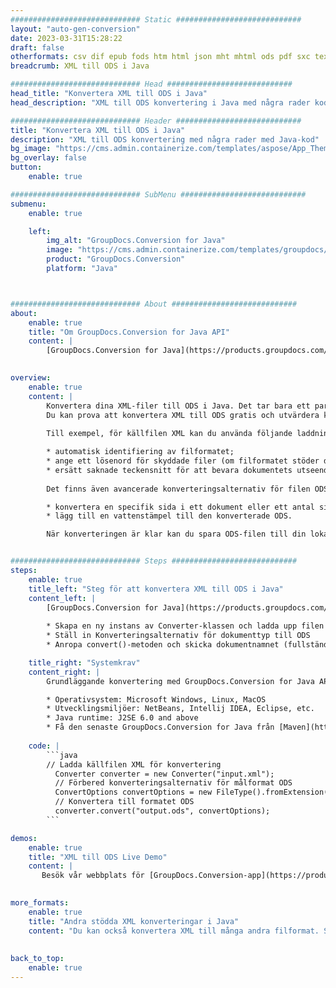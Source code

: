 ```yaml
---
############################# Static ############################
layout: "auto-gen-conversion"
date: 2023-03-31T15:28:22
draft: false
otherformats: csv dif epub fods htm html json mht mhtml ods pdf sxc tex tsv xlam xls xlsb xlsm xlsx xlt xltm xltx xml xps
breadcrumb: XML till ODS i Java

############################# Head ############################
head_title: "Konvertera XML till ODS i Java"
head_description: "XML till ODS konvertering i Java med några rader kod. Konvertera över 160 filformat med hjälp av GroupDocs dokumentkonverterings-API för Java"

############################# Header ############################
title: "Konvertera XML till ODS i Java"
description: "XML till ODS konvertering med några rader med Java-kod"
bg_image: "https://cms.admin.containerize.com/templates/aspose/App_Themes/V3/images/bg/header1.png"
bg_overlay: false
button:
    enable: true

############################# SubMenu ############################
submenu:
    enable: true

    left:
        img_alt: "GroupDocs.Conversion for Java"
        image: "https://cms.admin.containerize.com/templates/groupdocs/images/product-logos/90x90-noborder/groupdocs-conversion-java.png"
        product: "GroupDocs.Conversion"
        platform: "Java"



############################# About ############################
about:
    enable: true
    title: "Om GroupDocs.Conversion for Java API"
    content: |
        [GroupDocs.Conversion for Java](https://products.groupdocs.com/conversion/java/) är ett avancerat filformatkonverterings-API för konvertering mellan populära bild- och dokumentformat som Microsoft Office, OpenDocument, PDF, HTML, e-post, CAD. och mycket mer med bara några rader kod. Det inbyggda API:t upptäcker automatiskt formaten för originaldokumenten och erbjuder många alternativ för att anpassa de konverterade dokumenten. Tillsammans med funktionen att extrahera information från ett dokument, stöder den också cachelagring av konverteringsresultaten till den lokala disken som standard. Men alla typer av cachelagring kan stödjas genom att implementera lämpliga gränssnitt - Amazon S3, Dropbox, Google Drive, Windows Azure, Reddis eller andra.
    

overview:
    enable: true
    content: |
        Konvertera dina XML-filer till ODS i Java. Det tar bara ett par rader med Java-kod på valfri plattform, som Windows, Linux, macOS.
        Du kan prova att konvertera XML till ODS gratis och utvärdera kvaliteten på konverteringsresultaten. Tillsammans med enkla filkonverteringsskript kan du prova mer sofistikerade alternativ för att ladda källfilen XML och lagra ODS-utdata. 
        
        Till exempel, för källfilen XML kan du använda följande laddningsalternativ:

        * automatisk identifiering av filformatet;
        * ange ett lösenord för skyddade filer (om filformatet stöder det);
        * ersätt saknade teckensnitt för att bevara dokumentets utseende.
        
        Det finns även avancerade konverteringsalternativ för filen ODS:

        * konvertera en specifik sida i ett dokument eller ett antal sidor;
        * lägg till en vattenstämpel till den konverterade ODS.

        När konverteringen är klar kan du spara ODS-filen till din lokala filsökväg eller till tredje parts lagring såsom FTP, Amazon S3, Google Drive, Dropbox etc. Observera - för att konvertera XML till ODS behöver du inte installera någon ytterligare programvara, såsom MS Office, Open Office, Adobe Acrobat Reader etc.


############################# Steps ############################
steps:
    enable: true
    title_left: "Steg för att konvertera XML till ODS i Java"
    content_left: |
        [GroupDocs.Conversion for Java](https://products.groupdocs.com/conversion/java/) låter utvecklare enkelt konvertera XML fil till ODS med några rader kod.
        
        * Skapa en ny instans av Converter-klassen och ladda upp filen XML med den fullständiga sökvägen
        * Ställ in Konverteringsalternativ för dokumenttyp till ODS
        * Anropa convert()-metoden och skicka dokumentnamnet (fullständig sökväg) och formatet (ODS) som en parameter

    title_right: "Systemkrav"
    content_right: |
        Grundläggande konvertering med GroupDocs.Conversion for Java API kan göras med bara några rader kod. Våra API:er stöds på alla större plattformar och operativsystem. Innan du kör koden nedan, se till att du har följande förutsättningar installerade på ditt system.

        * Operativsystem: Microsoft Windows, Linux, MacOS
        * Utvecklingsmiljöer: NetBeans, Intellij IDEA, Eclipse, etc.
        * Java runtime: J2SE 6.0 and above
        * Få den senaste GroupDocs.Conversion for Java från [Maven](https://repository.groupdocs.com/webapp/#/artifacts/browse/tree/General/repo/com/groupdocs/groupdocs-conversion)
         
    code: |
        ```java    
        // Ladda källfilen XML för konvertering
          Converter converter = new Converter("input.xml");
          // Förbered konverteringsalternativ för målformat ODS
          ConvertOptions convertOptions = new FileType().fromExtension("ods").getConvertOptions();
          // Konvertera till formatet ODS
          converter.convert("output.ods", convertOptions);
        ```

demos:
    enable: true
    title: "XML till ODS Live Demo"
    content: |
       Besök vår webbplats för [GroupDocs.Conversion-app](https://products.groupdocs.app/conversion/family) och försök konvertera XML till ODS nu. Den kostnadsfria demon har följande fördelar
          

more_formats:
    enable: true
    title: "Andra stödda XML konverteringar i Java"
    content: "Du kan också konvertera XML till många andra filformat. Se listan nedan."
       
       
back_to_top:
    enable: true
---
```

